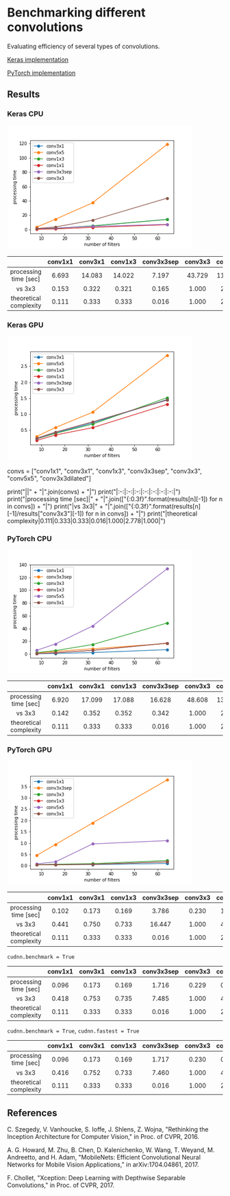 # Benchmarking different convolutions
Evaluating efficiency of several types of convolutions.

[Keras implementation](conv_keras.ipynb)

[PyTorch implementation](conv_pytorch.ipynb)


## Results

### Keras CPU

![keras_cpu](results/keras_cpu.png)

||conv1x1|conv3x1|conv1x3|conv3x3sep|conv3x3|conv5x5|
|:-:|:-:|:-:|:-:|:-:|:-:|:-:|
|processing time [sec]|6.693|14.083|14.022|7.197|43.729|118.820|
|vs 3x3|0.153|0.322|0.321|0.165|1.000|2.717|
|theoretical complexity|0.111|0.333|0.333|0.016|1.000|2.778|

### Keras GPU

![keras_gpu](results/keras_gpu.png)

convs = ["conv1x1", "conv3x1", "conv1x3", "conv3x3sep", "conv3x3", "conv5x5", "conv3x3dilated"]

print("||" + "|".join(convs) + "|")
print("|:-:|:-:|:-:|:-:|:-:|:-:|:-:|")
print("|processing time [sec]|" + "|".join(["{:0.3f}".format(results[n][-1]) for n in convs]) + "|")
print("|vs 3x3|" + "|".join(["{:0.3f}".format(results[n][-1]/results["conv3x3"][-1]) for n in convs]) + "|")
print("|theoretical complexity|0.111|0.333|0.333|0.016|1.000|2.778|1.000|")

### PyTorch CPU

![pytorch_cpu](results/pytorch_cpu.png)

||conv1x1|conv3x1|conv1x3|conv3x3sep|conv3x3|conv5x5|
|:-:|:-:|:-:|:-:|:-:|:-:|:-:|
|processing time [sec]|6.920|17.099|17.088|16.628|48.608|133.599|
|vs 3x3|0.142|0.352|0.352|0.342|1.000|2.748|
|theoretical complexity|0.111|0.333|0.333|0.016|1.000|2.778|

### PyTorch GPU

![pytorch_gpu](results/pytorch_gpu.png)

||conv1x1|conv3x1|conv1x3|conv3x3sep|conv3x3|conv5x5|
|:-:|:-:|:-:|:-:|:-:|:-:|:-:|
|processing time [sec]|0.102|0.173|0.169|3.786|0.230|1.108|
|vs 3x3|0.441|0.750|0.733|16.447|1.000|4.816|
|theoretical complexity|0.111|0.333|0.333|0.016|1.000|2.778|

`cudnn.benchmark = True`

||conv1x1|conv3x1|conv1x3|conv3x3sep|conv3x3|conv5x5|
|:-:|:-:|:-:|:-:|:-:|:-:|:-:|
|processing time [sec]|0.096|0.173|0.169|1.716|0.229|0.984|
|vs 3x3|0.418|0.753|0.735|7.485|1.000|4.291|
|theoretical complexity|0.111|0.333|0.333|0.016|1.000|2.778|

`cudnn.benchmark = True`, `cudnn.fastest = True`

||conv1x1|conv3x1|conv1x3|conv3x3sep|conv3x3|conv5x5|
|:-:|:-:|:-:|:-:|:-:|:-:|:-:|
|processing time [sec]|0.096|0.173|0.169|1.717|0.230|0.985|
|vs 3x3|0.416|0.752|0.733|7.460|1.000|4.280|
|theoretical complexity|0.111|0.333|0.333|0.016|1.000|2.778|


## References

C. Szegedy, V. Vanhoucke, S. Ioffe, J. Shlens, Z. Wojna, "Rethinking the Inception Architecture for Computer Vision," in Proc. of CVPR, 2016.

A. G. Howard, M. Zhu, B. Chen, D. Kalenichenko, W. Wang, T. Weyand, M. Andreetto, and H. Adam, "MobileNets: Efficient Convolutional Neural Networks for Mobile Vision Applications," in arXiv:1704.04861, 2017.

F. Chollet, "Xception: Deep Learning with Depthwise Separable Convolutions," in Proc. of CVPR, 2017.
